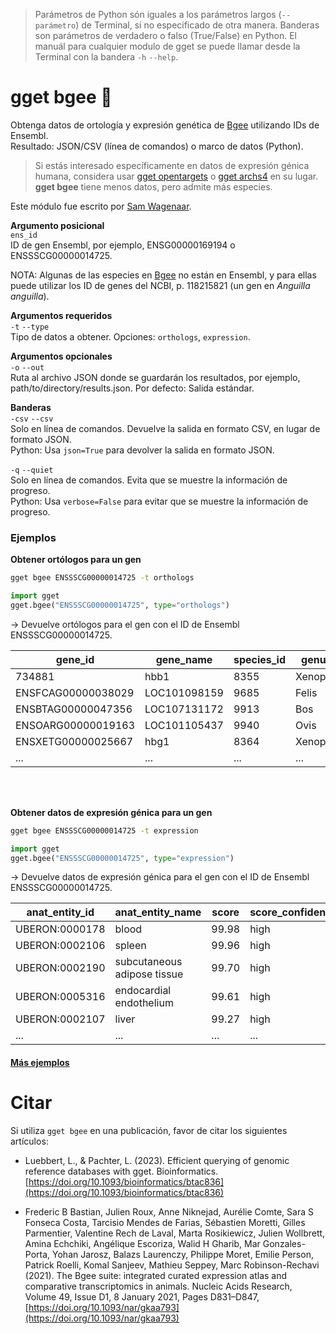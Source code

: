 
> Parámetros de Python són iguales a los parámetros largos (`--parámetro`) de Terminal, si no especificado de otra manera. Banderas son parámetros de verdadero o falso (True/False) en Python. El manuál para cualquier modulo de gget se puede llamar desde la Terminal con la bandera `-h` `--help`.  
# gget bgee 🐝

Obtenga datos de ortología y expresión genética de [Bgee](https://www.bgee.org/) utilizando IDs de Ensembl.  
Resultado: JSON/CSV (línea de comandos) o marco de datos (Python).  

> Si estás interesado específicamente en datos de expresión génica humana, considera usar [gget opentargets](./opentargets.md) o [gget archs4](./archs4.md) en su lugar. **gget bgee** tiene menos datos, pero admite más especies.

Este módulo fue escrito por [Sam Wagenaar](https://github.com/techno-sam).

**Argumento posicional**  
`ens_id`  
ID de gen Ensembl, por ejemplo, ENSG00000169194 o ENSSSCG00000014725.  

NOTA: Algunas de las especies en [Bgee](https://www.bgee.org/) no están en Ensembl, y para ellas puede utilizar los ID de genes del NCBI, p. 118215821 (un gen en _Anguilla anguilla_).  

**Argumentos requeridos**  
`-t` `--type`  
Tipo de datos a obtener. Opciones: `orthologs`, `expression`.  

**Argumentos opcionales**  
`-o` `--out`  
Ruta al archivo JSON donde se guardarán los resultados, por ejemplo, path/to/directory/results.json. Por defecto: Salida estándar.

**Banderas**  
`-csv` `--csv`  
Solo en línea de comandos. Devuelve la salida en formato CSV, en lugar de formato JSON.  
Python: Usa `json=True` para devolver la salida en formato JSON.

`-q` `--quiet`  
Solo en línea de comandos. Evita que se muestre la información de progreso.  
Python: Usa `verbose=False` para evitar que se muestre la información de progreso.
  
### Ejemplos

**Obtener ortólogos para un gen**

```bash
gget bgee ENSSSCG00000014725 -t orthologs
```
```python
import gget
gget.bgee("ENSSSCG00000014725", type="orthologs")
```

&rarr; Devuelve ortólogos para el gen con el ID de Ensembl ENSSSCG00000014725.

| gene_id            | gene_name    | species_id | genus   | species    |
|--------------------|--------------|------------|---------|------------|
| 734881             | hbb1         | 8355       | Xenopus | laevis     |
| ENSFCAG00000038029 | LOC101098159 | 9685       | Felis   | catus      |
| ENSBTAG00000047356 | LOC107131172 | 9913       | Bos     | taurus     |
| ENSOARG00000019163 | LOC101105437 | 9940       | Ovis    | aries      |
| ENSXETG00000025667 | hbg1         | 8364       | Xenopus | tropicalis |
| ...                | ...          | ...        | ...     | ...        |

<br/><br/>

**Obtener datos de expresión génica para un gen**

```bash
gget bgee ENSSSCG00000014725 -t expression
```
```python
import gget
gget.bgee("ENSSSCG00000014725", type="expression")
```

&rarr; Devuelve datos de expresión génica para el gen con el ID de Ensembl ENSSSCG00000014725.

| anat_entity_id | anat_entity_name            | score | score_confidence | expression_state |
|----------------|-----------------------------|-------|------------------|------------------|
| UBERON:0000178 | blood                       | 99.98 | high             | expressed        |
| UBERON:0002106 | spleen                      | 99.96 | high             | expressed        |
| UBERON:0002190 | subcutaneous adipose tissue | 99.70 | high             | expressed        |
| UBERON:0005316 | endocardial endothelium     | 99.61 | high             | expressed        |
| UBERON:0002107 | liver                       | 99.27 | high             | expressed        |
| ...            | ...                         | ...   | ...              | ...              |

    
#### [Más ejemplos](https://github.com/pachterlab/gget_examples)

# Citar    
Si utiliza `gget bgee` en una publicación, favor de citar los siguientes artículos:

- Luebbert, L., & Pachter, L. (2023). Efficient querying of genomic reference databases with gget. Bioinformatics. [https://doi.org/10.1093/bioinformatics/btac836](https://doi.org/10.1093/bioinformatics/btac836)

- Frederic B Bastian, Julien Roux, Anne Niknejad, Aurélie Comte, Sara S Fonseca Costa, Tarcisio Mendes de Farias, Sébastien Moretti, Gilles Parmentier, Valentine Rech de Laval, Marta Rosikiewicz, Julien Wollbrett, Amina Echchiki, Angélique Escoriza, Walid H Gharib, Mar Gonzales-Porta, Yohan Jarosz, Balazs Laurenczy, Philippe Moret, Emilie Person, Patrick Roelli, Komal Sanjeev, Mathieu Seppey, Marc Robinson-Rechavi (2021). The Bgee suite: integrated curated expression atlas and comparative transcriptomics in animals. Nucleic Acids Research, Volume 49, Issue D1, 8 January 2021, Pages D831–D847, [https://doi.org/10.1093/nar/gkaa793](https://doi.org/10.1093/nar/gkaa793)
